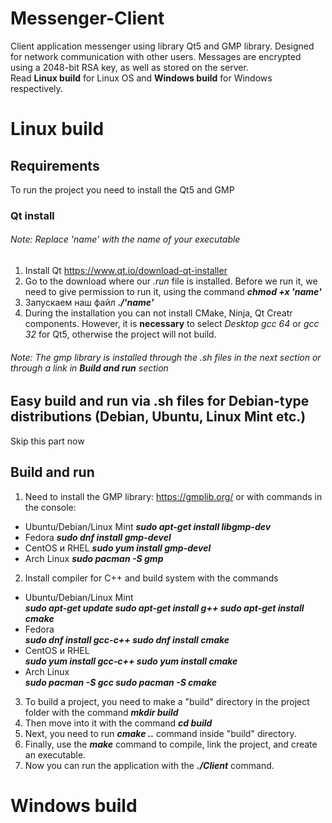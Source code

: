 # Messenger-Client
Client application messenger using library Qt5 and GMP library.
Designed for network communication with other users.
Messages are encrypted using a 2048-bit RSA key, as well as stored on the server.  
Read **Linux build** for Linux OS and **Windows build** for Windows respectively.

# Linux build
## Requirements
To run the project you need to install the Qt5 and GMP
### Qt install
###### Note: Replace 'name' with the name of your executable
1. Install Qt https://www.qt.io/download-qt-installer
2. Go to the download where our *.run* file is installed. Before we run it,
we need to give permission to run it, using the command ***chmod +x 'name'***
3. Запускаем наш файл ***./'name'***
4. During the installation you can not install CMake, Ninja, Qt Creatr components.
However, it is **necessary** to select *Desktop gcc 64* or *gcc 32* for Qt5,
otherwise the project will not build.
###### Note: The gmp library is installed through the .sh files in the next section or through a link in **Build and run** section

## Easy build and run via .sh files for Debian-type distributions (Debian, Ubuntu, Linux Mint etc.)
Skip this part now

## Build and run
1. Need to install the GMP library: https://gmplib.org/ or with commands in the console:  
* Ubuntu/Debian/Linux Mint ***sudo apt-get install libgmp-dev***  
* Fedora ***sudo dnf install gmp-devel***  
* CentOS и RHEL ***sudo yum install gmp-devel***  
* Arch Linux ***sudo pacman -S gmp***  
2. Install compiler for C++ and build system with the commands
* Ubuntu/Debian/Linux Mint  
  ***sudo apt-get update
  sudo apt-get install g++
  sudo apt-get install cmake***  
* Fedora  
  ***sudo dnf install gcc-c++
  sudo dnf install cmake***  
* CentOS и RHEL  
  ***sudo yum install gcc-c++
  sudo yum install cmake***  
* Arch Linux  
  ***sudo pacman -S gcc
  sudo pacman -S cmake***  
3. To build a project, you need to make a "build" directory 
in the project folder with the command ***mkdir build***
4. Then move into it with the command ***cd build*** 
5. Next, you need to run ***cmake ..*** command inside "build" directory. 
6. Finally, use the ***make*** command to compile, link the project, and create an executable. 
7. Now you can run the application with the ***./Client*** command.


# Windows build
